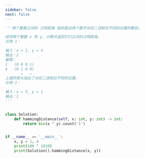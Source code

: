 ```yaml
---
sidebar: false
next: false
---
```

<BlogInfo/>






```python
'''两个整数之间的 汉明距离 指的是这两个数字对应二进制位不同的位置的数目。

给你两个整数 x 和 y，计算并返回它们之间的汉明距离。
示例 1：

输入：x = 1, y = 4
输出：2
解释：
1   (0 0 0 1)
4   (0 1 0 0)
       ↑   ↑
上面的箭头指出了对应二进制位不同的位置。
示例 2：

输入：x = 3, y = 1
输出：1
'''


class Solution:
    def hammingDistance(self, x: int, y: int) -> int:
        return bin(x ^ y).count('1')


if __name__ == '__main__':
    x, y = 1, 4
    print(100 ^ 1010)
    print(Solution().hammingDistance(x, y))

```






<ActionBox />
        
<style>#top-box {margin-top:0.5rem!important;}</style>